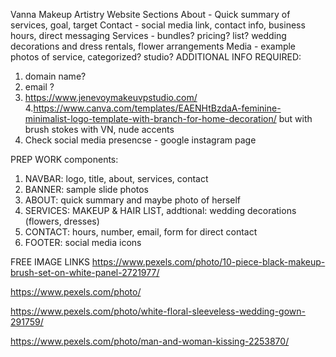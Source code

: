 Vanna Makeup Artistry Website
Sections
About - Quick summary of services, goal, target
Contact - social media link, contact info, business hours, direct messaging
Services - bundles? pricing? list? wedding decorations and dress rentals, flower arrangements
Media - example photos of service, categorized? studio?
ADDITIONAL INFO REQUIRED:
1. domain name?
2. email ?
3. https://www.jenevoymakeuvpstudio.com/
4.https://www.canva.com/templates/EAENHtBzdaA-feminine-minimalist-logo-template-with-branch-for-home-decoration/
but with brush stokes with VN, nude accents
5. Check social media presencse - google instagram page

PREP WORK
components:
1. NAVBAR: logo, title, about, services, contact
2. BANNER: sample slide photos 
3. ABOUT: quick summary and maybe photo of herself
4. SERVICES: MAKEUP & HAIR LIST, addtional: wedding decorations (flowers, dresses)
5. CONTACT: hours, number, email, form for direct contact
6. FOOTER: social media icons

FREE IMAGE LINKS
https://www.pexels.com/photo/10-piece-black-makeup-brush-set-on-white-panel-2721977/

https://www.pexels.com/photo/

https://www.pexels.com/photo/white-floral-sleeveless-wedding-gown-291759/

https://www.pexels.com/photo/man-and-woman-kissing-2253870/
